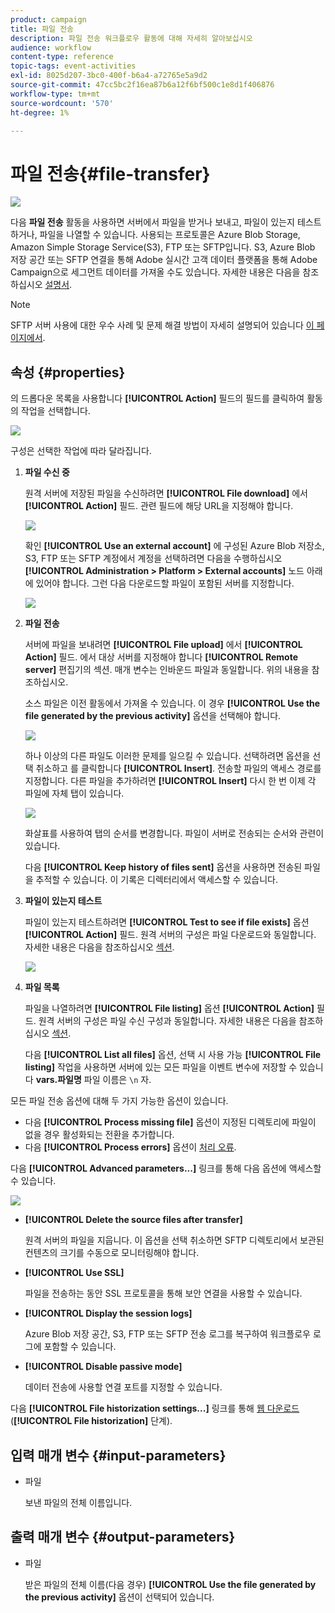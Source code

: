 ```yaml
---
product: campaign
title: 파일 전송
description: 파일 전송 워크플로우 활동에 대해 자세히 알아보십시오
audience: workflow
content-type: reference
topic-tags: event-activities
exl-id: 8025d207-3bc0-400f-b6a4-a72765e5a9d2
source-git-commit: 47cc5bc2f16ea87b6a12f6bf500c1e8d1f406876
workflow-type: tm+mt
source-wordcount: '570'
ht-degree: 1%

---
```


# 파일 전송{#file-transfer}

![](../../assets/common.svg)

다음 **파일 전송** 활동을 사용하면 서버에서 파일을 받거나 보내고, 파일이 있는지 테스트하거나, 파일을 나열할 수 있습니다. 사용되는 프로토콜은 Azure Blob Storage, Amazon Simple Storage Service(S3), FTP 또는 SFTP입니다.
S3, Azure Blob 저장 공간 또는 SFTP 연결을 통해 Adobe 실시간 고객 데이터 플랫폼을 통해 Adobe Campaign으로 세그먼트 데이터를 가져올 수도 있습니다. 자세한 내용은 다음을 참조하십시오 [설명서](https://experienceleague.adobe.com/docs/experience-platform/destinations/catalog/email-marketing/adobe-campaign.html).

>[!NOTE]
>
>SFTP 서버 사용에 대한 우수 사례 및 문제 해결 방법이 자세히 설명되어 있습니다 [이 페이지에서](../../platform/using/sftp-server-usage.md).

## 속성 {#properties}

의 드롭다운 목록을 사용합니다 **[!UICONTROL Action]** 필드의 필드를 클릭하여 활동의 작업을 선택합니다.

![](assets/file_transfert_action.png)

구성은 선택한 작업에 따라 달라집니다.

1. **파일 수신 중**

   원격 서버에 저장된 파일을 수신하려면 **[!UICONTROL File download]** 에서 **[!UICONTROL Action]** 필드. 관련 필드에 해당 URL을 지정해야 합니다.

   ![](assets/file_transfert_edit.png)

   확인 **[!UICONTROL Use an external account]** 에 구성된 Azure Blob 저장소, S3, FTP 또는 SFTP 계정에서 계정을 선택하려면 다음을 수행하십시오 **[!UICONTROL Administration > Platform > External accounts]** 노드 아래에 있어야 합니다. 그런 다음 다운로드할 파일이 포함된 서버를 지정합니다.

   ![](assets/file_transfert_edit_external.png)

1. **파일 전송**

   서버에 파일을 보내려면 **[!UICONTROL File upload]** 에서 **[!UICONTROL Action]** 필드. 에서 대상 서버를 지정해야 합니다 **[!UICONTROL Remote server]** 편집기의 섹션. 매개 변수는 인바운드 파일과 동일합니다. 위의 내용을 참조하십시오.

   소스 파일은 이전 활동에서 가져올 수 있습니다. 이 경우 **[!UICONTROL Use the file generated by the previous activity]** 옵션을 선택해야 합니다.

   ![](assets/file_transfert_edit_send.png)

   하나 이상의 다른 파일도 이러한 문제를 일으킬 수 있습니다. 선택하려면 옵션을 선택 취소하고 를 클릭합니다 **[!UICONTROL Insert]**. 전송할 파일의 액세스 경로를 지정합니다. 다른 파일을 추가하려면 **[!UICONTROL Insert]** 다시 한 번 이제 각 파일에 자체 탭이 있습니다.

   ![](assets/file_transfert_source.png)

   화살표를 사용하여 탭의 순서를 변경합니다. 파일이 서버로 전송되는 순서와 관련이 있습니다.

   다음 **[!UICONTROL Keep history of files sent]** 옵션을 사용하면 전송된 파일을 추적할 수 있습니다. 이 기록은 디렉터리에서 액세스할 수 있습니다.

1. **파일이 있는지 테스트**

   파일이 있는지 테스트하려면 **[!UICONTROL Test to see if file exists]** 옵션 **[!UICONTROL Action]** 필드. 원격 서버의 구성은 파일 다운로드와 동일합니다. 자세한 내용은 다음을 참조하십시오 [섹션](#properties).

   ![](assets/file_transfert_edit_test.png)

1. **파일 목록**

   파일을 나열하려면 **[!UICONTROL File listing]** 옵션 **[!UICONTROL Action]** 필드. 원격 서버의 구성은 파일 수신 구성과 동일합니다. 자세한 내용은 다음을 참조하십시오 [섹션](#properties).

   다음 **[!UICONTROL List all files]** 옵션, 선택 시 사용 가능 **[!UICONTROL File listing]** 작업을 사용하면 서버에 있는 모든 파일을 이벤트 변수에 저장할 수 있습니다 **vars.파일명** 파일 이름은 `\n` 자.

모든 파일 전송 옵션에 대해 두 가지 가능한 옵션이 있습니다.

* 다음 **[!UICONTROL Process missing file]** 옵션이 지정된 디렉토리에 파일이 없을 경우 활성화되는 전환을 추가합니다.
* 다음 **[!UICONTROL Process errors]** 옵션이 [처리 오류](monitoring-workflow-execution.md#processing-errors).

다음 **[!UICONTROL Advanced parameters...]** 링크를 통해 다음 옵션에 액세스할 수 있습니다.

![](assets/file_transfert_advanced.png)

* **[!UICONTROL Delete the source files after transfer]**

   원격 서버의 파일을 지웁니다. 이 옵션을 선택 취소하면 SFTP 디렉토리에서 보관된 컨텐츠의 크기를 수동으로 모니터링해야 합니다.

* **[!UICONTROL Use SSL]**

   파일을 전송하는 동안 SSL 프로토콜을 통해 보안 연결을 사용할 수 있습니다.

* **[!UICONTROL Display the session logs]**

   Azure Blob 저장 공간, S3, FTP 또는 SFTP 전송 로그를 복구하여 워크플로우 로그에 포함할 수 있습니다.

* **[!UICONTROL Disable passive mode]**

   데이터 전송에 사용할 연결 포트를 지정할 수 있습니다.

다음 **[!UICONTROL File historization settings...]** 링크를 통해 [웹 다운로드](web-download.md) (**[!UICONTROL File historization]** 단계).

## 입력 매개 변수 {#input-parameters}

* 파일

   보낸 파일의 전체 이름입니다.

## 출력 매개 변수 {#output-parameters}

* 파일

   받은 파일의 전체 이름(다음 경우) **[!UICONTROL Use the file generated by the previous activity]** 옵션이 선택되어 있습니다.
